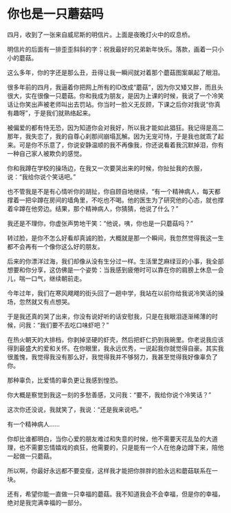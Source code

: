 # 你也是一只蘑菇吗

四月，收到了一张来自威尼斯的明信片。上面是夜晚灯火中的叹息桥。 

明信片的后面有一排歪歪斜斜的字：祝我最好的兄弟新年快乐。落款，画着一只小小的蘑菇。 

这么多年，你的字还是那么丑，丑得让我一瞬间就对着那个蘑菇图案飙起了眼泪。 

很多年前的四月，我逼着你把网上所有的ID改成“蘑菇”，因为你又矮又胖，而且头很大，实在很像一只蘑菇。你和我成为朋友，是因为上课的时候，我说了一个冷笑话让你笑出声被老师叫出去罚站。你当时一脸义无反顾，下课之后你对我说“你真有趣呀”，于是我们就熟络起来。 

被偏爱的都有恃无恐，因为知道你会对我好，所以我才能如此猖狂。我记得是高二那年，我失恋了，我的自尊心刹那间崩塌瓦解。因为无宠可恃，于是我也就乖了起来。可是你不乐意了，你说安静温顺的我不再像我，你还说看着我沉默掉泪，你有一种自己家人被欺负的感觉。 

你和我蹲在学校的操场边，在我又一次要哭出来的时候，你扯扯我的衣服，说：“我给你说个笑话吧。” 

也不管我是不是有心情听你的胡扯，你自顾自地继续，“有一个精神病人，每天都撑着一把伞蹲在房间的墙角里，不吃也不喝。他的医生为了研究他的心态，就也撑着伞蹲在他旁边。结果，那个精神病人，你猜猜，他说了什么？” 

我还是不理你，你虚张声势地干笑：“他说，咦，你也是一只蘑菇吗？” 

转过脸，是你不怎么好看却真诚的脸，大概就是那一个瞬间，我忽然觉得我这一生都不会再有一个像你这么好的朋友。 

后来的你漂洋过海，我们却像从没有生分过一样。生活里芝麻绿豆的小事，我全部想要和你分享，这仿佛是一个姿势：当我感到疲倦时可以靠在你的肩膀上休息一会儿，喘一口气，继续朝前走。 

今年过年，我们在寒风飕飕的街头回了一趟中学，我站在以前你给我说冷笑话的操场，忽然就又有点想哭。 

于是我还真的哭了出来，你没有说好听的话安慰我，只是在我眼泪逐渐稀薄的时候，问我：“我们要不去吃口味虾吧？” 

在热火朝天的大排档，你剥掉坚硬的虾壳，然后把虾仁扔到我碗里。你老说我应该得到最盛大的爱和关怀。在你眼里，我永远优秀，一说起我你就觉得自豪。其实我很羞愧，我觉得我没有那么好，我觉得我并不够努力，我甚至觉得我好像辜负了你。 

那种辜负，比爱情的辜负更让我感到惶恐。 

你大概是察觉到我这一刻的多愁善感，又问我：“要不，我给你说个冷笑话？” 

这次你还没说，我就笑了，我说：“还是我来说吧。” 

有一个精神病人…… 

你却比谁都明白，当你心爱的朋友难过和失意的时候，他不需要天花乱坠的大道理，也不需要忘情嬉戏的疯狂，他需要的，只是能有一个人在他身边蹲下来，陪他一起做一只蘑菇。 

所以啊，你最好永远都不要变瘦，这样我才能把你胖胖的脸永远和蘑菇联系在一块。 

还有，希望你能一直做一只幸福的蘑菇。我不知道我会不会幸福，但是你的幸福，绝对是我完满幸福的一部分。